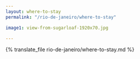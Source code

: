 ```yaml
---
layout: where-to-stay
permalink: "/rio-de-janeiro/where-to-stay"

image1: view-from-sugarloaf-1920x70.jpg

---
```


{% translate_file rio-de-janeiro/where-to-stay.md %}